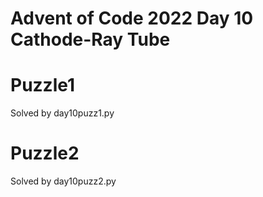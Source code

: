# Advent of Code 2022 Day 10 Cathode-Ray Tube

# Puzzle1
Solved by day10puzz1.py

# Puzzle2
Solved by day10puzz2.py





